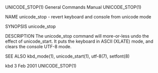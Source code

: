 UNICODE_STOP(1)							    General Commands Manual						       UNICODE_STOP(1)

NAME
       unicode_stop - revert keyboard and console from unicode mode

SYNOPSIS
       unicode_stop

DESCRIPTION
       The  unicode_stop command will more-or-less undo the effect of unicode_start.  It puts the keyboard in ASCII (XLATE) mode, and clears the console UTF-8
       mode.

SEE ALSO
       kbd_mode(1), unicode_start(1), utf-8(7), setfont(8)

kbd									  3 Feb 2001							       UNICODE_STOP(1)
